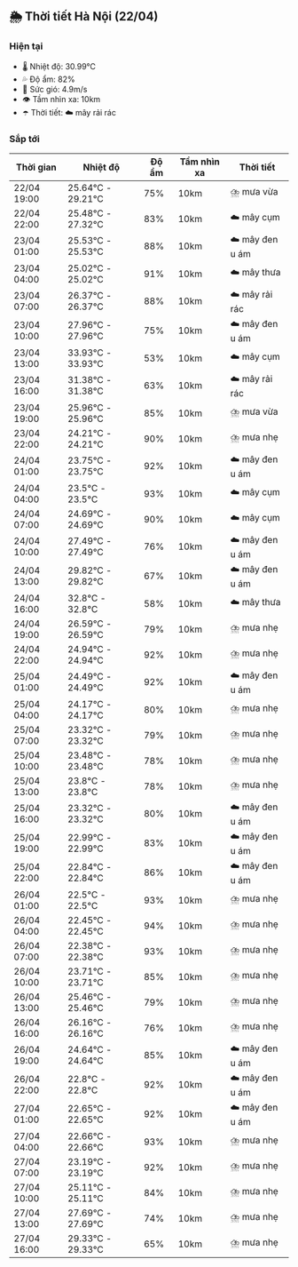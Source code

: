## 🌦️ Thời tiết Hà Nội (22/04)

### Hiện tại

- 🌡️ Nhiệt độ: 30.99℃
- 💦 Độ ẩm: 82%
- 💨 Sức gió: 4.9m/s
- 👁️ Tầm nhìn xa: 10km
- ☂️ Thời tiết: ☁️ mây rải rác

### Sắp tới

| Thời gian | Nhiệt độ | Độ ẩm | Tầm nhìn xa | Thời tiết |
| --- | --- | --- | --- | --- |
| 22/04 19:00 | 25.64℃ - 29.21℃ | 75% | 10km | ⛈️ mưa vừa |
| 22/04 22:00 | 25.48℃ - 27.32℃ | 83% | 10km | ☁️ mây cụm |
| 23/04 01:00 | 25.53℃ - 25.53℃ | 88% | 10km | ☁️ mây đen u ám |
| 23/04 04:00 | 25.02℃ - 25.02℃ | 91% | 10km | ☁️ mây thưa |
| 23/04 07:00 | 26.37℃ - 26.37℃ | 88% | 10km | ☁️ mây rải rác |
| 23/04 10:00 | 27.96℃ - 27.96℃ | 75% | 10km | ☁️ mây đen u ám |
| 23/04 13:00 | 33.93℃ - 33.93℃ | 53% | 10km | ☁️ mây cụm |
| 23/04 16:00 | 31.38℃ - 31.38℃ | 63% | 10km | ☁️ mây rải rác |
| 23/04 19:00 | 25.96℃ - 25.96℃ | 85% | 10km | ⛈️ mưa vừa |
| 23/04 22:00 | 24.21℃ - 24.21℃ | 90% | 10km | ⛈️ mưa nhẹ |
| 24/04 01:00 | 23.75℃ - 23.75℃ | 92% | 10km | ☁️ mây đen u ám |
| 24/04 04:00 | 23.5℃ - 23.5℃ | 93% | 10km | ☁️ mây cụm |
| 24/04 07:00 | 24.69℃ - 24.69℃ | 90% | 10km | ☁️ mây cụm |
| 24/04 10:00 | 27.49℃ - 27.49℃ | 76% | 10km | ☁️ mây đen u ám |
| 24/04 13:00 | 29.82℃ - 29.82℃ | 67% | 10km | ☁️ mây đen u ám |
| 24/04 16:00 | 32.8℃ - 32.8℃ | 58% | 10km | ☁️ mây thưa |
| 24/04 19:00 | 26.59℃ - 26.59℃ | 79% | 10km | ⛈️ mưa nhẹ |
| 24/04 22:00 | 24.94℃ - 24.94℃ | 92% | 10km | ⛈️ mưa nhẹ |
| 25/04 01:00 | 24.49℃ - 24.49℃ | 92% | 10km | ☁️ mây đen u ám |
| 25/04 04:00 | 24.17℃ - 24.17℃ | 80% | 10km | ⛈️ mưa nhẹ |
| 25/04 07:00 | 23.32℃ - 23.32℃ | 79% | 10km | ⛈️ mưa nhẹ |
| 25/04 10:00 | 23.48℃ - 23.48℃ | 78% | 10km | ⛈️ mưa nhẹ |
| 25/04 13:00 | 23.8℃ - 23.8℃ | 78% | 10km | ⛈️ mưa nhẹ |
| 25/04 16:00 | 23.32℃ - 23.32℃ | 80% | 10km | ☁️ mây đen u ám |
| 25/04 19:00 | 22.99℃ - 22.99℃ | 83% | 10km | ☁️ mây đen u ám |
| 25/04 22:00 | 22.84℃ - 22.84℃ | 86% | 10km | ☁️ mây đen u ám |
| 26/04 01:00 | 22.5℃ - 22.5℃ | 93% | 10km | ⛈️ mưa nhẹ |
| 26/04 04:00 | 22.45℃ - 22.45℃ | 94% | 10km | ⛈️ mưa nhẹ |
| 26/04 07:00 | 22.38℃ - 22.38℃ | 93% | 10km | ⛈️ mưa nhẹ |
| 26/04 10:00 | 23.71℃ - 23.71℃ | 85% | 10km | ⛈️ mưa nhẹ |
| 26/04 13:00 | 25.46℃ - 25.46℃ | 79% | 10km | ⛈️ mưa nhẹ |
| 26/04 16:00 | 26.16℃ - 26.16℃ | 76% | 10km | ⛈️ mưa nhẹ |
| 26/04 19:00 | 24.64℃ - 24.64℃ | 85% | 10km | ☁️ mây đen u ám |
| 26/04 22:00 | 22.8℃ - 22.8℃ | 92% | 10km | ☁️ mây đen u ám |
| 27/04 01:00 | 22.65℃ - 22.65℃ | 92% | 10km | ☁️ mây đen u ám |
| 27/04 04:00 | 22.66℃ - 22.66℃ | 93% | 10km | ⛈️ mưa nhẹ |
| 27/04 07:00 | 23.19℃ - 23.19℃ | 92% | 10km | ⛈️ mưa nhẹ |
| 27/04 10:00 | 25.11℃ - 25.11℃ | 84% | 10km | ⛈️ mưa nhẹ |
| 27/04 13:00 | 27.69℃ - 27.69℃ | 74% | 10km | ⛈️ mưa nhẹ |
| 27/04 16:00 | 29.33℃ - 29.33℃ | 65% | 10km | ⛈️ mưa nhẹ |
